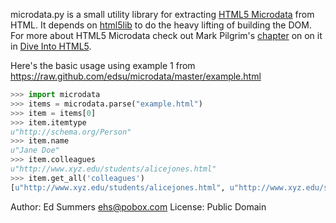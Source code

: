 microdata.py is a small utility library for extracting 
[HTML5 Microdata](http://dev.w3.org/html5/md/) from 
HTML. It depends on 
[html5lib](http://code.google.com/p/html5lib/)
to do the heavy lifting of building the DOM. 
For more about HTML5 Microdata check out Mark Pilgrim's 
[chapter](http://diveintohtml5.org/extensibility.html) on on it in 
[Dive Into HTML5](http://diveintohtml5.org/).

Here's the basic usage using example 1 from https://raw.github.com/edsu/microdata/master/example.html

```python
>>> import microdata
>>> items = microdata.parse("example.html")
>>> item = items[0]
>>> item.itemtype
u"http://schema.org/Person"
>>> item.name
u"Jane Doe"
>>> item.colleagues
u"http://www.xyz.edu/students/alicejones.html"
>>> item.get_all('colleagues')
[u"http://www.xyz.edu/students/alicejones.html", u"http://www.xyz.edu/students/bobsmith.html"]
```

Author: Ed Summers <ehs@pobox.com>
License: Public Domain
